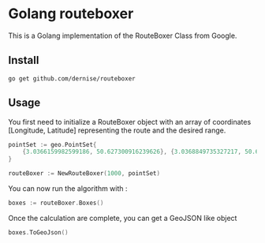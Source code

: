 # Golang routeboxer

This is a Golang implementation of the RouteBoxer Class from Google.

## Install

```
go get github.com/dernise/routeboxer
```

## Usage

You first need to initialize a RouteBoxer object with an array of coordinates [Longitude, Latitude] representing the route and the desired range.

```go
pointSet := geo.PointSet{
	{3.0366159982599186, 50.627300916239626}, {3.0368849735327217, 50.626974944025285}
}

routeBoxer := NewRouteBoxer(1000, pointSet)
```

You can now run the algorithm with :

```go
boxes := routeBoxer.Boxes()
```

Once the calculation are complete, you can get a GeoJSON like object

```go
boxes.ToGeoJson()
```
